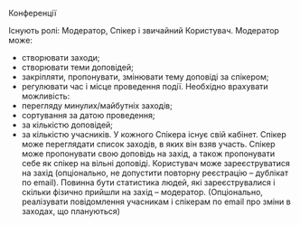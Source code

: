 Конференції

Існують ролі: Модератор, Спікер і звичайний Користувач.
Модератор може:
- створювати заходи;
- створювати теми доповідей;
- закріпляти, пропонувати, змінювати тему доповіді за спікером;
- регулювати час і місце проведення події.
  Необхідно врахувати можливість:
- перегляду минулих/майбутніх заходів;
- сортування за датою проведення;
- за кількістю доповідей;
- за кількістю учасників.
  У кожного Спікера існує свій кабінет. Спікер може переглядати список заходів, в яких він взяв участь. Спікер може пропонувати свою доповідь
  на захід, а також пропонувати себе як спікер на вільні доповіді.
  Користувач може зареєструватися на захід (опціонально, не допустити повторну реєстрацію – дублікат по email).
  Повинна бути статистика людей, які зареєструвалися і скільки фізично прийшли на захід – модератор.
  (Опціонально, реалізувати повідомлення учасникам і спікерам по email про зміни в заходах, що плануються)
